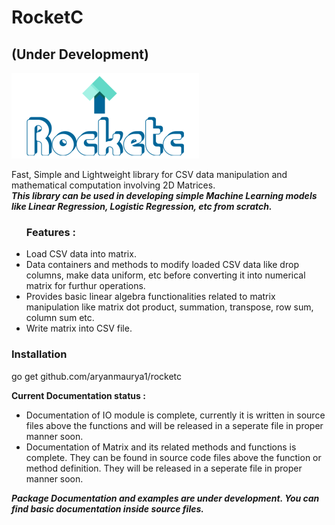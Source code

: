 # RocketC
## (Under Development)

 <img src="./logo.png">

 Fast, Simple and Lightweight library for CSV data manipulation and mathematical computation involving 2D Matrices.<br>
 <b><i>This library can be used in developing simple Machine Learning models like Linear Regression, Logistic Regression, etc from scratch.</i></b> 
 <br>
 <ul>
 <h3>Features :</h3> 
 <li>Load CSV data into matrix.</li>
 <li>Data containers and methods to modify loaded CSV data like drop columns, make data uniform, etc before converting it into numerical matrix for furthur operations.</li>
 <li>Provides basic linear algebra functionalities related to matrix manipulation like matrix dot product, summation, transpose, row sum, column sum etc. </li>
 <li>Write matrix into CSV file.</li>
 </ul>
 <p>
 <h3>Installation </h3> 
 <p>
   go get github.com/aryanmaurya1/rocketc
 </p>
 <b>Current Documentation status : </b>
 <ul>
 <li>
 Documentation of IO module is complete, currently it is written in source files above the functions and will be released in a seperate file in proper manner soon. 
 </li>
 <li>
 Documentation of Matrix and its related methods and functions is complete. They can be found in source code files above the function or method definition.
 They will be released in a seperate file in proper manner soon.
 </li>
 </ul>
 </p>

 <b><i>Package Documentation and examples are under development. You can find basic documentation inside source files.</i></b>
